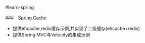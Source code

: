 #learn-spring


###　[Spring Cache](https://github.com/warningrc/learn-spring/tree/springcache-xml)

 * 提供ehcache,redis缓存示例,并实现了二级缓存(ehcache+redis)
 * 提供Spring MVC与Velocity的集成示例
